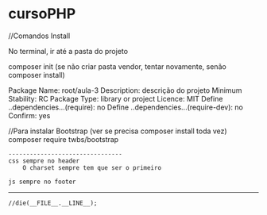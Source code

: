 # cursoPHP

//Comandos Install

No terminal, ir até a pasta do projeto

composer init (se não criar pasta vendor, tentar novamente, senão composer install)


Package Name: root/aula-3
Description: descrição do projeto
Minimum Stability: RC
Package Type: library or project
Licence: MIT
Define ..dependencies...(require): no
Define ..dependencies...(require-dev): no
Confirm: yes

//Para instalar Bootstrap
(ver se precisa composer install toda vez)
composer require twbs/bootstrap
 



	--------------------------------
	css sempre no header
		O charset sempre tem que ser o primeiro

	js sempre no footer
------------------------------------



	//die(__FILE__.__LINE__);